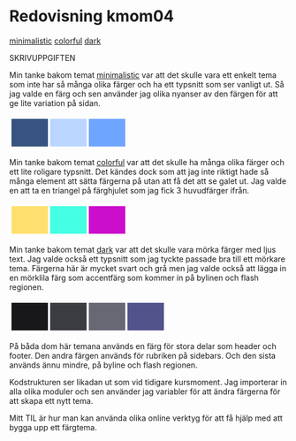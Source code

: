---
---
Redovisning kmom04
=========================

[minimalistic](redovisning/kmom04?style=04_minimalistic) [colorful](redovisning/kmom04?style=04_colorful) [dark](redovisning/kmom04?style=04_dark)

SKRIVUPPGIFTEN

Min tanke bakom temat [minimalistic](redovisning/kmom04?style=04_minimalistic) var att det skulle vara ett enkelt tema som inte har så många olika färger och ha ett typsnitt som ser vanligt ut. Så jag valde en färg och sen använder jag olika nyanser av den färgen för att ge lite variation på sidan.
<table style="border-spacing: 4px; border-collapse: separate">
<tr>
<td style="height: 50px; width: 50px; background-color: #375380">
<td style="height: 50px; width: 50px; background-color: #BAD5FF">
<td style="height: 50px; width: 50px; background-color: #6EA5FF">
</tr>
</table>

Min tanke bakom temat [colorful](redovisning/kmom04?style=04_colorful) var att det skulle ha många olika färger och ett lite roligare typsnitt. Det kändes dock som att jag inte riktigt hade så många element att sätta färgerna på utan att få det att se galet ut. Jag valde en att ta en triangel på färghjulet som jag fick 3 huvudfärger ifrån.
<table style="border-spacing: 4px; border-collapse: separate">
<tr>
<td style="height: 50px; width: 50px; background-color: #FFE06E">
<td style="height: 50px; width: 50px; background-color: #45FFE2">
<td style="height: 50px; width: 50px; background-color: #CB0ECC">
</tr>
</table>

Min tanke bakom temat [dark](redovisning/kmom04?style=04_dark) var att det skulle vara mörka färger med ljus text. Jag valde också ett typsnitt som jag tyckte passade bra till ett mörkare tema.
Färgerna här är mycket svart och grå men jag valde också att lägga in en mörklila färg som accentfärg som kommer in på bylinen och flash regionen.
<table style="border-spacing: 4px; border-collapse: separate">
<tr>
<td style="height: 50px; width: 50px; background-color: #18181b">
<td style="height: 50px; width: 50px; background-color: #3B3B42">
<td style="height: 50px; width: 50px; background-color: #686875">
<td style="height: 50px; width: 50px; background-color: #53538C">
</tr>
</table>

På båda dom här temana används en färg för stora delar som header och footer. Den andra färgen används för rubriken på sidebars. Och den sista används ännu mindre, på byline och flash regionen.

Kodstrukturen ser likadan ut som vid tidigare kursmoment. Jag importerar in alla olika moduler och sen använder jag variabler för att ändra färgerna för att skapa ett nytt tema.

Mitt TIL är hur man kan använda olika online verktyg för att få hjälp med att bygga upp ett färgtema.
